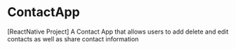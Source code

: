 # ContactApp
[ReactNative Project] A Contact App that allows users to add delete and edit contacts as well as share contact information
